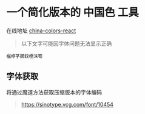 # 一个简化版本的 中国色 工具

在线地址 [china-colors-react](https://china-colors-react.netlify.app/)

> 以下文字可能因字体问题无法显示正确

`榲桲芓鷃鈫樫沬筍`

## 字体获取

将通过魔道方法获取压缩版本的字体编码

> https://sinotype.vcg.com/font/10454

